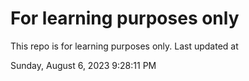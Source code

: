 # For learning purposes only
This repo is for learning purposes only.
Last updated at

Sunday, August 6, 2023 9:28:11 PM

